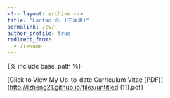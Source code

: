 ```yaml
---
<!-- layout: archive -->
title: "Lantao Yu (于澜涛)"
permalink: /cv/
author_profile: true
redirect_from:
  - /resume
---
```


{% include base_path %}

[Click to View My Up-to-date Curriculum Vitae [PDF]](http://lzheng21.github.io/files/untitled (11).pdf)

<!-- <embed src="http://lantaoyu.com/files/lantaoyu_cv.pdf" width="650" height="1800" type='application/pdf'> -->
